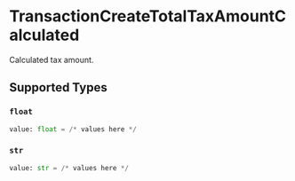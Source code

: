 # TransactionCreateTotalTaxAmountCalculated

Calculated tax amount.


## Supported Types

### `float`

```python
value: float = /* values here */
```

### `str`

```python
value: str = /* values here */
```

